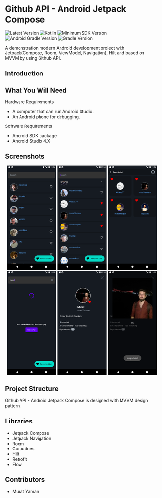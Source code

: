 # Github API - Android Jetpack Compose

![Latest Version](https://img.shields.io/badge/latestVersion-0.1.0-yellow) ![Kotlin](https://img.shields.io/badge/language-kotlin-blue) ![Minimum SDK Version](https://img.shields.io/badge/minSDK-25-orange) ![Android Gradle Version](https://img.shields.io/badge/androidGradleVersion-7.1.2-green) ![Gradle Version](https://img.shields.io/badge/gradleVersion-7.2.0-informational)

A demonstration modern Android development project with Jetpack(Compose, Room, ViewModel,
Navigation), Hilt and based on MVVM by using Github API.

## Introduction

## What You Will Need

Hardware Requirements

- A computer that can run Android Studio.
- An Android phone for debugging.

Software Requirements

- Android SDK package
- Android Studio 4.X

## Screenshots

<p align="center">
  <img src="docs/1.png" width="32%"/>
  <img src="docs/2.png" width="32%"/>
  <img src="docs/3.png" width="32%"/> 
  <img src="docs/6.png" width="32%"/> 
  <img src="docs/4.png" width="32%"/>
  <img src="docs/5.png" width="32%"/>
</p>

## Project Structure

Github API - Android Jetpack Compose is designed with MVVM design pattern.

## Libraries

- Jetpack Compose
- Jetpack Navigation
- Room
- Coroutines
- Hilt
- Retrofit
- Flow

## Contributors

- Murat Yaman
